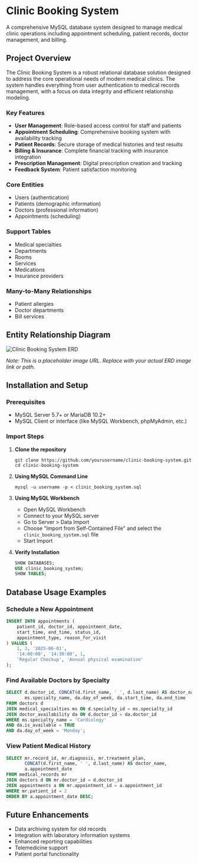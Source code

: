 # Clinic Booking System

A comprehensive MySQL database system designed to manage medical clinic operations including appointment scheduling, patient records, doctor management, and billing.

## Project Overview

The Clinic Booking System is a robust relational database solution designed to address the core operational needs of modern medical clinics. The system handles everything from user authentication to medical records management, with a focus on data integrity and efficient relationship modeling.

### Key Features

- **User Management**: Role-based access control for staff and patients
- **Appointment Scheduling**: Comprehensive booking system with availability tracking
- **Patient Records**: Secure storage of medical histories and test results
- **Billing & Insurance**: Complete financial tracking with insurance integration
- **Prescription Management**: Digital prescription creation and tracking
- **Feedback System**: Patient satisfaction monitoring
### Core Entities
- Users (authentication)
- Patients (demographic information)
- Doctors (professional information)
- Appointments (scheduling)

### Support Tables
- Medical specialties
- Departments
- Rooms
- Services
- Medications
- Insurance providers

### Many-to-Many Relationships
- Patient allergies
- Doctor departments
- Bill services

## Entity Relationship Diagram

![Clinic Booking System ERD](https://i.imgur.com/aBcXyZ0.png)

*Note: This is a placeholder image URL. Replace with your actual ERD image link or path.*

## Installation and Setup

### Prerequisites

- MySQL Server 5.7+ or MariaDB 10.2+
- MySQL Client or interface (like MySQL Workbench, phpMyAdmin, etc.)

### Import Steps

1. **Clone the repository**
   ```
   git clone https://github.com/yourusername/clinic-booking-system.git
   cd clinic-booking-system
   ```

2. **Using MySQL Command Line**
   ```
   mysql -u username -p < clinic_booking_system.sql
   ```

3. **Using MySQL Workbench**
   - Open MySQL Workbench
   - Connect to your MySQL server
   - Go to Server > Data Import
   - Choose "Import from Self-Contained File" and select the `clinic_booking_system.sql` file
   - Start Import

4. **Verify Installation**
   ```sql
   SHOW DATABASES;
   USE clinic_booking_system;
   SHOW TABLES;
   ```

## Database Usage Examples

### Schedule a New Appointment

```sql
INSERT INTO appointments (
    patient_id, doctor_id, appointment_date, 
    start_time, end_time, status_id, 
    appointment_type, reason_for_visit
) VALUES (
    1, 3, '2025-06-01', 
    '14:00:00', '14:30:00', 1, 
    'Regular Checkup', 'Annual physical examination'
);
```

### Find Available Doctors by Specialty

```sql
SELECT d.doctor_id, CONCAT(d.first_name, ' ', d.last_name) AS doctor_name, 
       ms.specialty_name, da.day_of_week, da.start_time, da.end_time
FROM doctors d
JOIN medical_specialties ms ON d.specialty_id = ms.specialty_id
JOIN doctor_availability da ON d.doctor_id = da.doctor_id
WHERE ms.specialty_name = 'Cardiology' 
AND da.is_available = TRUE
AND da.day_of_week = 'Monday';
```

### View Patient Medical History

```sql
SELECT mr.record_id, mr.diagnosis, mr.treatment_plan,
       CONCAT(d.first_name, ' ', d.last_name) AS doctor_name,
       a.appointment_date
FROM medical_records mr
JOIN doctors d ON mr.doctor_id = d.doctor_id
JOIN appointments a ON mr.appointment_id = a.appointment_id
WHERE mr.patient_id = 2
ORDER BY a.appointment_date DESC;
```

## Future Enhancements

- Data archiving system for old records
- Integration with laboratory information systems
- Enhanced reporting capabilities
- Telemedicine support
- Patient portal functionality
